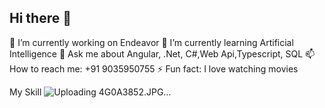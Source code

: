 ## Hi there 👋


🔭 I’m currently working on Endeavor 
🌱 I’m currently learning Artificial Intelligence
💬 Ask me about Angular, .Net, C#,Web Api,Typescript, SQL
📫 How to reach me: +91 9035950755
⚡ Fun fact: I love watching movies

My Skill
![Uploading 4G0A3852.JPG…]()

